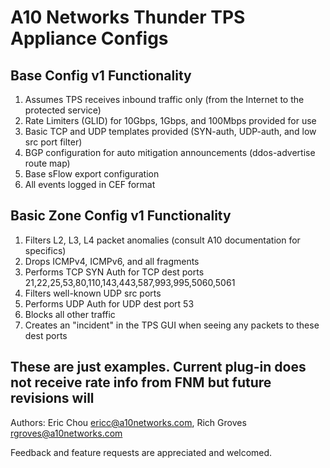 # A10 Networks Thunder TPS Appliance Configs

## Base Config v1 Functionality

  1.  Assumes TPS receives inbound traffic only (from the Internet to the protected service)
  2.  Rate Limiters (GLID) for 10Gbps, 1Gbps, and 100Mbps provided for use
  3.  Basic TCP and UDP templates provided (SYN-auth, UDP-auth, and low src port filter)
  4.  BGP configuration for auto mitigation announcements (ddos-advertise route map)
  5.  Base sFlow export configuration
  6.  All events logged in CEF format

## Basic Zone Config v1 Functionality
  1. Filters L2, L3, L4 packet anomalies (consult A10 documentation for specifics)
  2. Drops ICMPv4, ICMPv6, and all fragments
  3. Performs TCP SYN Auth for TCP dest ports 21,22,25,53,80,110,143,443,587,993,995,5060,5061
  4. Filters well-known UDP src ports
  5. Performs UDP Auth for UDP dest port 53
  6. Blocks all other traffic
  7. Creates an "incident" in the TPS GUI when seeing any packets to these dest ports

## These are just examples. Current plug-in does not receive rate info from FNM but future revisions will
Authors: Eric Chou ericc@a10networks.com, Rich Groves rgroves@a10networks.com

Feedback and feature requests are appreciated and welcomed. 
